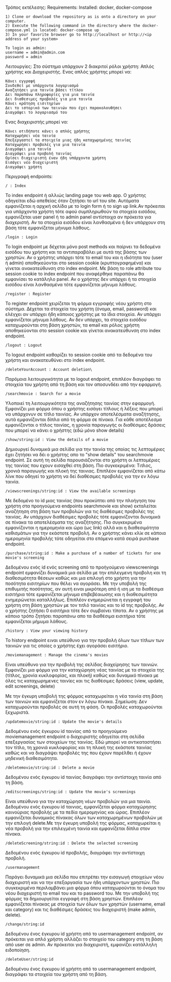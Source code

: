 Τρόπος εκτέλεσης: 
	Requirements:
	Installed: docker, docker-compose
	
	1) Clone or download the repository as is onto a directory on your computer.
	2) Execute the following command in the directory where the docker-compose.yml is located: docker-compose up
	3) In your favorite browser go to http://localhost or http://<ip address of your system>
	
	To login as admin: 
	username = admin@admin.com 
	password = admin
	
	
Λειτουργίες:
Στο σύστημα υπάρχουν 2 διακριτοί ρόλοι χρήστη: Απλός χρήστης και Διαχειριστής.
Ενας απλός χρήστης μπορεί να: 
	
	Κάνει εγγραφή
	Συνδεθεί με υπάρχοντα λογαριασμό
	Αναζητήσει μια ταινία βάσει τίτλου
	Δει παραπάνω πληροφορίες για μια ταινία
	Δει διαθεσιμες προβολές για μια ταινία
	Κάνει κράτηση εισιτηρίων
	Δει το ιστορικό των ταινιών που έχει παρακολουθήσει
	Διαγράψει το λογαριασμό του
	
Ενας διαχειριστής μπορεί να:
	
	Κάνει οτιδήποτε κάνει ο απλός χρήστης
	Καταχωρήσει νέα ταινία
	Επεξεργαστεί τα στοιχεία μιας ήδη καταχωρημένης ταινίας
	Καταχωρήσει προβολές για μια ταινία
	Διαγράψει μια ταινία
	Διαγράψει μια προβολή ταινίας
	Ορίσει διαχειριστή έναν ήδη υπάρχοντα χρήστη
	Εισάγει νέο διαχειριστή
	Διαγράψει χρήστη
	


Περιγραφή endpoints:

	/ : Index
Το index endpoint ή αλλιώς landing page του web app. Ο χρήστης οδηγείται εδώ απεθείας όταν ζητήσει το url του site. Αυτόματα εμφανίζεται η αρχική σελίδα με το login form ή το sign up link.Αν πρόκειται για υπάρχοντα χρήστη τότε αφού συμπληρωθούν τα στοιχεία εισόδου, εμφανίζεται user panel ή το admin panel αντίστοιχα αν πρόκειτα για διαχεριστή. Αν τα στοιχεία εισόδου είναι λανθασμένα ή δεν υπάρχουν στη βάση τότε εμφανίζεται μήνυμα λάθους.

	/login : Login
To login endpoint με δέχεται μόνο post methods και παίρνει τα δεδομένα εισόδου του χρήστη και τα αντιπαραβάλει με αυτά της βάσης των χρηστών. Αν ο χρήστης υπάρχει τότε το email του και η ιδιότητα του (user ή admin) αποθηκεύονται στο session cookie (κρυπτογραφημένα) και γίνεται ανακατεύθυνση στο index endpoint. Με βάση το role attribute του session cookie το index endpoint που αναφέρθηκε παραπάνω θα εμφανίσει το κατάληλο panel. Αν ο χρήστης δεν υπάρχει ή τα στοιχεία εισόδου είναι λανθασμένα τότε εμφανίζεται μήνυμα λάθους.

	/register : Register
To register endpoint χειρίζεται τη φόρμα εγγραφής νέου χρήστη στο σύστημα. Δέχεται τα στοιχεία του χρήστη (όνομα, email, password) και ελέγχει αν υπάρχει ήδη κάποιος χρήστης με τα ίδια στοιχεία. Αν υπάρχει εμφανίζεται μήνυμα λάθους. Αν δεν υπάρχει, τα στοιχεία εισόδου καταχωρούνται στη βάση χρηστών, τα email και ρόλος χρήστη αποθηκεύονται στο session cookie και γίνεται ανακατεύθυνση στο index endpoint.

	/logout : Logout 
Το logout endpoint καθαρίζει το session cookie από τα δεδομένα του χρήστη και ανακατευθύνει στο index endpoint.

	/deleteYourAccount : Account deletion\
Παρόμοια λειτουργικότητα με το logout endpoint, επιπλέον διαγράφει τα στοιχεία του χρήστη από τη βάση και τον αποσυνδέει από την εφαρμογή.

	/searchmovie : Search for a movie
Υλοποιεί τη λειτουργικότητα της αναζήτησης ταινίας στην εφαρμογή. Εμφανίζει μια φόρμα όπου ο χρήστης εισάγει τίτλους ή λέξεις που μπορεί να υπάρχονυν σε τίτλο ταινίας. Αν υπάρχον αποτελέσματα αναζήτησης, αυτά εμφανίζονται δίπλα από τη φόρμα σε πίνακα. Για κάθε αποτέλεσμα εμφανίζονται ο τίτλος ταινίας, η χρονία παραγωγής οι διαθέσιμες δράσεις που μπορεί να κάνει ο χρήστης (εδώ μόνο show details)

	/show/string:id : View the details of a movie
Δημιουργεί δυναμικά μια σελίδα για την ταινία της οποίας τις λεπτομέριες έχει ζητήσει να δέι ο χρήστης απο το "show details" του searchmovie endpoint. Σε αυτή τη σελίδα παρουσιάζονται στο χρήστη οι λεπτομέριες της ταινίας που εχουν εισαχθεί στη βάση. Πιο συγκεκριμένα: Τιτλος, χρονιά παραγωγής και πλοκή της ταινιας. Επιπλέον εμφανίζεται από κάτω λίνκ που οδηγεί το χρήστη να δεί διαθέσιμες προβολές για την εν λόγω ταινία.

	/viewscreenings/string:id : View the available screenings
Με δεδομένο το id μιας ταινίας (που προκύπτει από την πλοήγηση του χρήστη στα προηγούμενα endpoints searchmovie και show) εκταλείται αναζήτηση στη βάση των προβολών για τις διαθέσιμες προβολές της ταινίας. Αν υπάρχουν διαθέσιμες προβολές τότε εμφανίζονται δυναμικά σε πίνακα τα αποτελέσματα της αναζήτησης. Πιο συγκεκριμένα εμφανίζονται η ημερομηνία και ώρα (ως link) αλλά και η διαθεσιμότητα καθισμάτων για την εκάστοτε προβολή. Αν ο χρήστης κάνει κλίκ σε κάποια ημερομηνία προβολής τότε οδηγείται στο επόμενο κατά σειρά purchase endpoint.

	/purchase/string:id : Make a purchase of a number of tickets for one movie's screening
Δεδομένου ενός id ενός screening από το προήγούμενο viewscreenings endpoint εμφανίζει δυναμικά μια σελίδα με την επιλεγμενη προβολη και τη διαθεσιμότητα θέσεων καθώς και μια επιλογή στο χρήστη για την ποσότητα εισιτηρίων που θέλει να αγοράσει. Με την υποβολή της επιθυμιτής ποσότητας, αν αυτή ειναι μικρότερη από ή ιση με τα διαθέσιμα εισιτήρια τότε εμφανίζεται μήνυμα επιβεβέαιωσης και η διαθεσιμότητα ενημερώνεται καταλλήλως. Επιπλέον ενημερώνεται η εγγραφή του χρήστη στη βάση χρηστών με τον τιτλό ταινίας και το id της προβολής. Αν ο χρήστης ζητήσει 0 εισιτήρια τότε δεν συμβαίνει τίποτα. Αν ο χρήστης με κάποιο τρόπο ζητήσει παραπάνω απο τα διαθέσιμα εισιτήρια τότε εμφανίζεται μήμυμα λάθους.

	/history : View your viewing history
To history endpoint ειναι υπεύθυνο για την προβολή όλων των τίτλων των ταινιών για τις οποίες ο χρήστης έχει αγοράσει εισιτήριο.

	/moviemanagement : Manage the cinema's movies
Είναι υπεύθυνο για την προβολή της σελίδας διαχείρησης των ταινιών. Εμφανίζει μια φόρμα για την καταχώρηση νέας ταινίας με τα στοιχεία της (τίτλος, χρονία κυκλοφορίας, και πλοκή) καθώς και δυναμικό πίνακα με όλες τις καταχωρημενες ταινίες και τις διαθέσιμες δράσεις (view, update, edit screenings, delete)

Με την έγκυρη υποβολή της φόρμας καταχωρείται η νέα ταινία στη βάση των ταινιών και εμφανίζεται στον εν λόγω πίνακα. Σημείωση: Δεν καταχωρούνται προβολές σε αυτή τη φάση. Οι προβολές καταχωρούνται ξεχωριστά.

	/updatemovie/string:id : Update the movie's details
Δεδομένου ενός έγκυρου id ταινίας από το προηγούμενο moviemanagement endpoint ο διαχειριστής οδηγείται στη σελίδα επεξεργασίας των στοιχείων της ταινίας. Εδώ μπορεί να αντικαταστήσει τον τίτλο, τη χρονιά κυκλοφορίας και τη πλοκή της εκάστοτε ταινίας καθώς και να διαγράψει προβολές της που έχουν παρέλθει ή έχουν μηδενική διαθεσιμότητα.

	/deletemovie/string:id : Delete a movie
Δεδομένου ενός έγκυρου id ταινίας διαγράφει την αντίστοιχη ταινία από τη βάση.

	/editscreenings/string:id : Update the movie's screenings
Είναι υπεύθυνο για την καταχώρηση νέων προβολών για μια ταινία. Δεδομένου ενός έγκυρου id ταινιας, εμφανίζεται φόρμα καταχώρησης καινούριας προβολής με τα πεδία ημερομηνίας και ώρας. Επιπλέον εμφανίζεται δυναμικός πίνακας όλων των καταχωρημένων προβολών με την επιλογή delete.Με την έγκυρη υποβολή της φόρμας, καταχωρείται η νέα προβολή για την επιλεγμένη ταινία και εμφανίζεται δίπλα στον πίνακα.

	/deleteScreening/string:id : Delete the selected screening
Δεδομένου ενός έγκυρου id προβολής, διαγράφει την αντίστοιχη προβολή.

	/usermanagement
Παράγει δυναμικά μια σελίδα που επιτρέπει την εισαγωγή στοιχείων νέου διαχειριστή και να την επεξαργασία των ήδη υπάρχοντων χρηστών. Πιο συγκεκριμένα περιλαμβάνει μια φόρμα όπου καταχωρούνται το όνομα του νέου διαχειριστή το email του και το password του. Με την υποβολή της φόρμας τα δημιουργείται εγγραφή στη βάση χρηστών. Επιπλέον εμφανίζεται πίνακας με στοιχεία των όλων των χρηστών (username, email και category) και τις διαθέσιμες δράσεις του διαχειριστή (make admin, delete).

	/change/string:id
Δεδομένου ένος έγκυρου id χρήστη από το usermanagement endpoint, αν πρόκειται για απλό χρήστη αλλάζει το στοιχείο του category στη τη βάση από user σε admin. Αν πρόκειται για διαχειριστή, εμφανίζει κατάλληλη ειδοποίηση.

	/deleteUser/string:id
Δεδομένου ένος έγκυρου id χρήστη από το usermanagement endpoint, διαγράφει τα στοιχεία του χρήστη από τη βάση.
